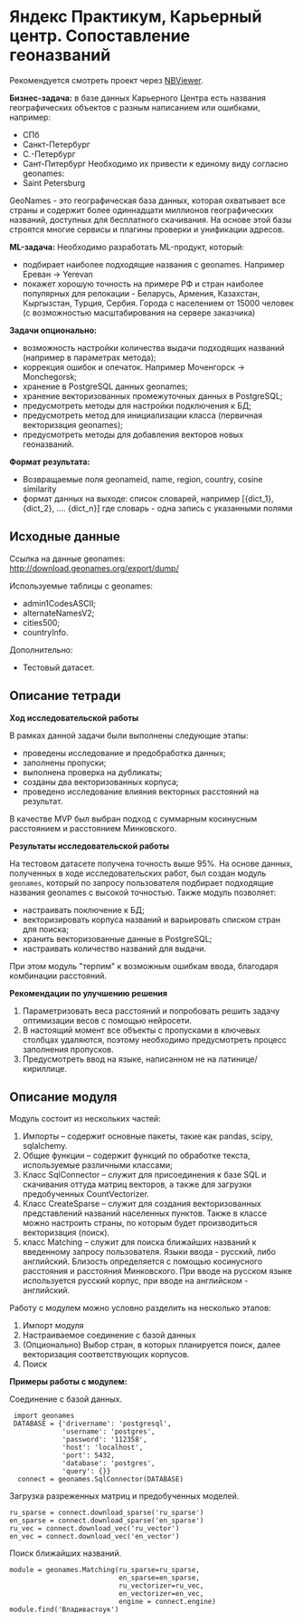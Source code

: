 # Яндекс Практикум, Карьерный центр. Сопоставление геоназваний
Рекомендуется смотреть проект через [NBViewer](https://nbviewer.jupyter.org/github/Muirehen/work_projects/blob/master/Yandex_Music/Yandex_Music.ipynb?flush_cache=true).

**Бизнес-задача:** в базе данных Карьерного Центра есть названия географических объектов с разным написанием или ошибками, например:
- СПб
- Санкт-Петербург
- С.-Петербург
- Сант-Питербург
Необходимо их привести к единому виду согласно geonames:
- Saint Petersburg
  
GeoNames - это географическая база данных, которая охватывает все страны и содержит более одиннадцати миллионов географических названий, доступных для бесплатного скачивания. На основе этой базы строятся многие сервисы и плагины проверки и унификации адресов.

**ML-задача:** Необходимо разработать ML-продукт, который:
- подбирает наиболее подходящие названия с geonames. Например Ереван -> Yerevan
- покажет хорошую точность на примере РФ и стран наиболее популярных для релокации - Беларусь, Армения, Казахстан, Кыргызстан, Турция, Сербия. Города с населением от 15000 человек (с возможностью масштабирования на сервере заказчика)
  
**Задачи опционально:**
- возможность настройки количества выдачи подходящих названий (например в параметрах метода);
- коррекция ошибок и опечаток. Например Моченгорск -> Monchegorsk;
- хранение в PostgreSQL данных geonames;
- хранение векторизованных промежуточных данных в PostgreSQL;
- предусмотреть методы для настройки подключения к БД;
- предусмотреть метод для инициализации класса (первичная векторизация geonames);
- предусмотреть методы для добавления векторов новых геоназваний.

**Формат результата:**
- Возвращаемые поля geonameid, name, region, country, cosine similarity
- формат данных на выходе: список словарей, например [{dict_1}, {dict_2}, …. {dict_n}] где словарь - одна запись с указанными полями

## Исходные данные

Ссылка на данные geonames:
http://download.geonames.org/export/dump/

Используемые таблицы с geonames:
- admin1CodesASCII;
- alternateNamesV2;
- cities500;
- countryInfo.

Дополнительно:
- Тестовый датасет.
  
## Описание тетради
**Ход исследовательской работы**

В рамках данной задачи были выполнены следующие этапы:

- проведены исследование и предобработка данных;
- заполнены пропуски;
- выполнена проверка на дубликаты;
- созданы два векторизованных корпуса;
- проведено исследование влияния векторных расстояний на результат.

В качестве MVP был выбран подход с суммарным косинусным расстоянием и расстоянием Минковского.

**Результаты исследовательской работы**

На тестовом датасете получена точность выше 95%. На основе данных, полученных в ходе исследовательских работ, был создан модуль `geonames`, который по запросу пользователя подбирает подходящие названия geonames с высокой точностью. Также модуль позволяет:
- настраивать поключение к БД;
- векторизировать корпуса названий и варьировать списком стран для поиска;
- хранить векторизованные данные в PostgreSQL;
- настраивать количество названий для выдачи.

При этом модуль "терпим" к возможным ошибкам ввода, благодаря комбинации расстояний.

**Рекомендации по улучшению решения**

1. Параметризовать веса расстояний и попробовать решить задачу оптимизации весов с помощью нейросети.
2. В настоящий момент все объекты с пропусками в ключевых столбцах удаляются, поэтому необходимо предусмотреть процесс заполнения пропусков.
3. Предусмотреть ввод на языке, написанном не на латинице/кириллице.

## Описание модуля

Модуль состоит из нескольких частей:
1. Импорты – содержит основные пакеты, такие как pandas, scipy, sqlalchemy.
2. Общие функции – содержит функций по обработке текста, используемые различными классами;
3. Класс SqlConnector – служит для присоединения к базе SQL и скачивания оттуда матриц векторов, а также для загрузки предобученных CountVectorizer.
4. Класс CreateSparse – служит для создания векторизованных представлений названий населенных пунктов. Также
в классе можно настроить страны, по которым будет производиться векторизация (поиск).
5. класс Matching – служит для поиска ближайших названий к введенному запросу пользователя. Языки ввода - русский, либо английский. Близость определяется с помощью косинусного расстояния и расстояния Минковского. При вводе 
на русском языке используется русский корпус, при вводе на английском - английский.

Работу с модулем можно условно разделить на несколько этапов:
1. Импорт модуля
2. Настраиваемое соединение с базой данных
3. (Опционально) Выбор стран, в которых планируется поиск, далее векторизация соответствующих корпусов.
4. Поиск

**Примеры работы с модулем:**

Соединение с базой данных.

     import geonames
     DATABASE = {'drivername': 'postgresql',
                 'username': 'postgres', 
                 'password': '112358', 
                 'host': 'localhost',
                 'port': 5432,
                 'database': 'postgres',
                 'query': {}}          
      connect = geonames.SqlConnector(DATABASE)

Загрузка разреженных матриц и предобученных моделей.

    ru_sparse = connect.download_sparse('ru_sparse')
    en_sparse = connect.download_sparse('en_sparse')
    ru_vec = connect.download_vec('ru_vector')
    en_vec = connect.download_vec('en_vector')

Поиск ближайших названий.

    module = geonames.Matching(ru_sparse=ru_sparse,
                               en_sparse=en_sparse,
                               ru_vectorizer=ru_vec,
                               en_vectorizer=en_vec,
                               engine = connect.engine)
    module.find('Владивастоук')
